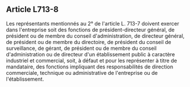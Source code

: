 Article L713-8
----
Les représentants mentionnés au 2° de l'article L. 713-7 doivent exercer dans
l'entreprise soit des fonctions de président-directeur général, de président ou
de membre du conseil d'administration, de directeur général, de président ou de
membre du directoire, de président du conseil de surveillance, de gérant, de
président ou de membre du conseil d'administration ou de directeur d'un
établissement public à caractère industriel et commercial, soit, à défaut et
pour les représenter à titre de mandataire, des fonctions impliquant des
responsabilités de direction commerciale, technique ou administrative de
l'entreprise ou de l'établissement.

